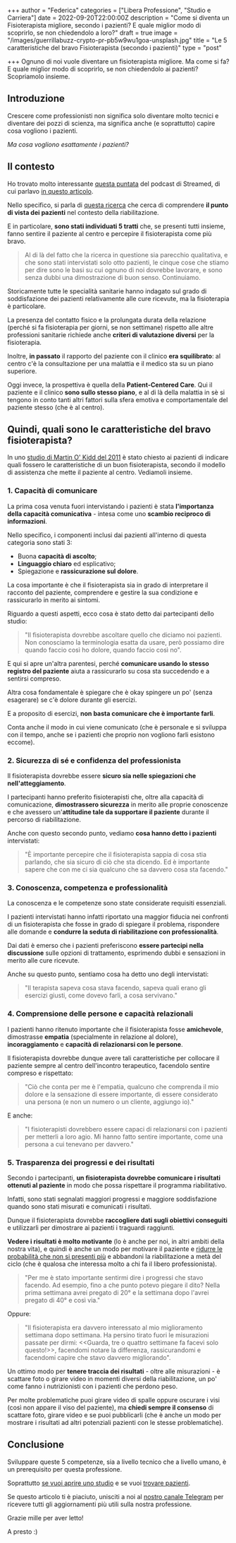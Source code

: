 +++
author = "Federica"
categories = ["Libera Professione", "Studio e Carriera"]
date = 2022-09-20T22:00:00Z
description = "Come si diventa un Fisioterapista migliore, secondo i pazienti? E quale miglior modo di scoprirlo, se non chiedendolo a loro?"
draft = true
image = "/images/guerrillabuzz-crypto-pr-pb5w9wu1goa-unsplash.jpg"
title = "Le 5 caratteristiche del bravo Fisioterapista (secondo i pazienti)"
type = "post"

+++
Ognuno di noi vuole diventare un fisioterapista migliore. Ma come si fa? E quale miglior modo di scoprirlo, se non chiedendolo ai pazienti? Scopriamolo insieme.

## Introduzione

Crescere come professionisti non significa solo diventare molto tecnici e diventare dei pozzi di scienza, ma significa anche (e soprattutto) capire cosa vogliono i pazienti.

_Ma cosa vogliono esattamente i pazienti?_

## Il contesto

Ho trovato molto interessante [questa puntata]() del podcast di Streamed, di cui parlavo [in questo articolo](https://fisioterapisti.org/come-ti-informi-dopo-la-laurea/ "Come ti informi dopo la laurea?").

Nello specifico, si parla di [questa ricerca](https://pubmed.ncbi.nlm.nih.gov/21497250/ "Patients' perspectives of patient-centredness as important in musculoskeletal physiotherapy interactions: a qualitative study") che cerca di comprendere **il punto di vista dei pazienti** nel contesto della riabilitazione. 

E in particolare, **sono stati individuati 5 tratti** che, se presenti tutti insieme, fanno sentire il paziente al centro e percepire il fisioterapista come più bravo.

> Al di là del fatto che la ricerca in questione sia parecchio qualitativa, e che sono stati intervistati solo otto pazienti, le cinque cose che stiamo per dire sono le basi su cui ognuno di noi dovrebbe lavorare, e sono senza dubbi una dimostrazione di buon senso. Continuiamo.

Storicamente tutte le specialità sanitarie hanno indagato sul grado di soddisfazione dei pazienti relativamente alle cure ricevute, ma la fisioterapia è particolare.

La presenza del contatto fisico e la prolungata durata della relazione (perché si fa fisioterapia per giorni, se non settimane) rispetto alle altre professioni sanitarie richiede anche **criteri di valutazione diversi** per la fisioterapia.

Inoltre, **in passato** il rapporto del paziente con il clinico **era squilibrato**: al centro c'è la consultazione per una malattia e il medico sta su un piano superiore.

Oggi invece, la prospettiva è quella della **Patient-Centered Care**. Qui il paziente e il clinico **sono sullo stesso piano**, e al di là della malattia in sè si tengono in conto tanti altri fattori sulla sfera emotiva e comportamentale del paziente stesso (che è al centro).

## Quindi, quali sono le caratteristiche del bravo fisioterapista?

In uno [studio di Martin O' Kidd del 2011](https://pubmed.ncbi.nlm.nih.gov/21497250/ "Patients' perspectives of patient-centredness as important in musculoskeletal physiotherapy interactions: a qualitative study ") è stato chiesto ai pazienti di indicare quali fossero le caratteristiche di un buon fisioterapista, secondo il modello di assistenza che mette il paziente al centro. Vediamoli insieme.

### 1. Capacità di comunicare

La prima cosa venuta fuori intervistando i pazienti è stata **l'importanza della capacità comunicativa** - intesa come uno **scambio reciproco di informazioni**. 

Nello specifico, i componenti inclusi dai pazienti all'interno di questa categoria sono stati 3: 

* Buona **capacità di ascolto**;
* **Linguaggio chiaro** ed esplicativo;
* Spiegazione e **rassicurazione sul dolore**. 

La cosa importante è che il fisioterapista sia in grado di interpretare il racconto del paziente, comprendere e gestire la sua condizione e rassicurarlo in merito ai sintomi.

Riguardo a questi aspetti, ecco cosa è stato detto dai partecipanti dello studio: 

> "Il fisioterapista dovrebbe ascoltare quello che diciamo noi pazienti. Non conosciamo la terminologia esatta da usare, però possiamo dire quando faccio così ho dolore, quando faccio così no".

E qui si apre un'altra parentesi, perché **comunicare usando lo stesso registro del paziente** aiuta a rassicurarlo su cosa sta succedendo e a sentirsi compreso. 

Altra cosa fondamentale è spiegare che è okay spingere un po' (senza esagerare) se c'è dolore durante gli esercizi.

E a proposito di esercizi, **non basta comunicare che è importante farli**. 

Conta anche il modo in cui viene comunicato (che è personale e si sviluppa con il tempo, anche se i pazienti che proprio non vogliono farli esistono eccome).

### 2. Sicurezza di sé e confidenza del professionista

Il fisioterapista dovrebbe essere **sicuro sia nelle spiegazioni che nell'atteggiamento**.

I partecipanti hanno preferito fisioterapisti che, oltre alla capacità di comunicazione, **dimostrassero sicurezza** in merito alle proprie conoscenze e che avessero un'**attitudine tale da supportare il paziente** durante il percorso di riabilitazione.

Anche con questo secondo punto, vediamo **cosa hanno detto i pazienti** intervistati:

> "È importante percepire che il fisioterapista sappia di cosa stia parlando, che sia sicuro di ciò che sta dicendo. Ed è importante sapere che con me ci sia qualcuno che sa davvero cosa sta facendo."

### 3. Conoscenza, competenza e professionalità

La conoscenza e le competenze sono state considerate requisiti essenziali. 

I pazienti intervistati hanno infatti riportato una maggior fiducia nei confronti di un fisioterapista che fosse in grado di spiegare il problema, rispondere alle domande e **condurre la seduta di riabilitazione con professionalità**.

Dai dati è emerso che i pazienti preferiscono **essere partecipi nella discussione** sulle opzioni di trattamento, esprimendo dubbi e sensazioni in merito alle cure ricevute. 

Anche su questo punto, sentiamo cosa ha detto uno degli intervistati: 

> "Il terapista sapeva cosa stava facendo, sapeva quali erano gli esercizi giusti, come dovevo farli, a cosa servivano."

### 4. Comprensione delle persone e capacità relazionali

I pazienti hanno ritenuto importante che il fisioterapista fosse **amichevole**, dimostrasse **empatia** (specialmente in relazione al dolore), **incoraggiamento** e **capacità di relazionarsi con le persone**. 

Il fisioterapista dovrebbe dunque avere tali caratteristiche per collocare il paziente sempre al centro dell'incontro terapeutico, facendolo sentire compreso e rispettato:

> "Ciò che conta per me è l'empatia, qualcuno che comprenda il mio dolore e la sensazione di essere importante, di essere considerato una persona (e non un numero o un cliente, aggiungo io)."

E anche:

> "I fisioterapisti dovrebbero essere capaci di relazionarsi con i pazienti per metterli a loro agio. Mi hanno fatto sentire importante, come una persona a cui tenevano per davvero."

### 5. Trasparenza dei progressi e dei risultati

Secondo i partecipanti, **un fisioterapista dovrebbe comunicare i risultati ottenuti al paziente** in modo che possa rispettare il programma riabilitativo. 

Infatti, sono stati segnalati maggiori progressi e maggiore soddisfazione quando sono stati misurati e comunicati i risultati. 

Dunque il fisioterapista dovrebbe **raccogliere dati sugli obiettivi conseguiti** e utilizzarli per dimostrare ai pazienti i traguardi raggiunti. 

**Vedere i risultati è molto motivante** (lo è anche per noi, in altri ambiti della nostra vita), e quindi è anche un modo per motivare il paziente e [ridurre le probabilità che non si presenti più](https://fisioterapisti.org/il-piu-grande-problema-di-chi-inizia-come-non-perdere-i-pazienti-a-meta-del-piano-terapeutico/ "Il più grande problema di chi inizia | Come non perdere i pazienti a metà del piano terapeutico") e abbandoni la riabilitazione a metà del ciclo (che è qualosa che interessa molto a chi fa il libero professionista).

> "Per me è stato importante sentirmi dire i progressi che stavo facendo. Ad esempio, fino a che punto potevo piegare il dito? Nella prima settimana avrei pregato di 20° e la settimana dopo l'avrei pregato di 40° e così via." 

Oppure:

> "Il fisioterapista era davvero interessato al mio miglioramento settimana dopo settimana. Ha persino tirato fuori le misurazioni passate per dirmi: <<Guarda, tre o quattro settimane fa facevi solo questo!>>, facendomi notare la differenza, rassicurandomi e facendomi capire che stavo davvero migliorando".

Un ottimo modo per **tenere traccia dei risultati** - oltre alle misurazioni - è scattare foto o girare video in momenti diversi della riabilitazione, un po' come fanno i nutrizionisti con i pazienti che perdono peso. 

Per molte problematiche puoi girare video di spalle oppure oscurare i visi (così non appare il viso del paziente), ma **chiedi sempre il consenso** di scattare foto, girare video e se puoi pubblicarli (che è anche un modo per mostrare i risultati ad altri potenziali pazienti con le stesse problematiche).

## Conclusione

Sviluppare queste 5 competenze, sia a livello tecnico che a livello umano, è un prerequisito per questa professione.

Soprattutto [se vuoi aprire uno studio](https://fisioterapisti.org/veloce-guida-su-come-aprire-uno-studio-di-fisioterapia-nel-2022/ "Veloce guida su come aprire uno studio di fisioterapia nel 2022") e se vuoi [trovare pazienti](https://fisioterapisti.org/da-dove-provengono-i-miei-pazienti-internet/ "Come trovare pazienti | Panoramica Internet").

Se questo articolo ti è piaciuto, unisciti a noi al [nostro canale Telegram](https://t.me/fisioterapisti_official "Fisioterapisti | Telegram") per ricevere tutti gli aggiornamenti più utili sulla nostra professione.

Grazie mille per aver letto!

A presto :)